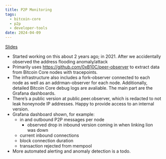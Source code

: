 ```yaml
---
title: P2P Monitoring
tags:
  - bitcoin-core
  - p2p
  - developer-tools
date: 2024-04-09
---
```

[Slides](https://github.com/kouloumos/bitcointranscripts/blob/temp_core_dev_slides/bitcoin-core-dev-tech/2024-04/files/2024-04-Peer-observer-CoreDev-Berlin-2024.pdf)

- Started working on this about 2 years ago; in 2021. After we accidentally observed the address flooding anomaly/attack
- Primarily uses https://github.com/0xB10C/peer-observer to extract data from Bitcoin Core nodes with tracepoints.
- The infrastructure also includes a fork-observer connected to each node as well as an addrman-observer for each node. Additionally, detailed Bitcoin Core debug logs are avaliable. The main part are the Grafana dashboards. 
- There’s a public version at public.peer.observer, which is redacted to not leak honeynode IP addresses. Happy to provide access to an internal version. 
- Grafana dashboard shown, for example:
	- in and outbound P2P messages per node
		- observed drop in inbound version coming in when linking lion was down
	- current inbound connections
	- block connection duration
	- transaction rejected from mempool
- More automated alerting and anomaly detection is a todo.

